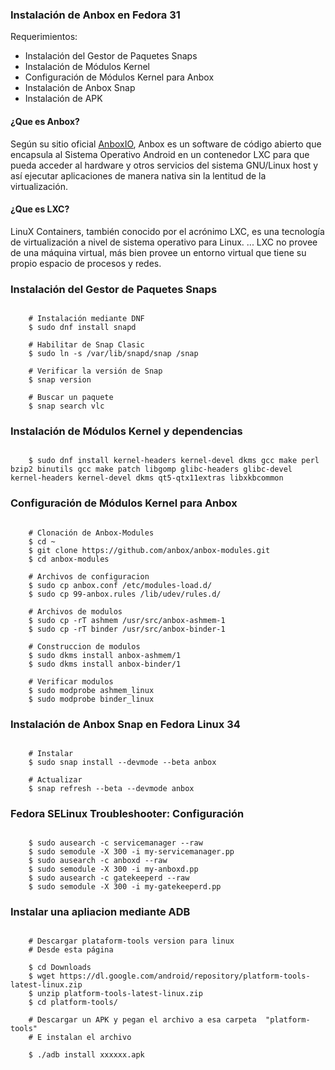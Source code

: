 ### Instalación de Anbox en Fedora 31

Requerimientos:

* Instalación del Gestor de Paquetes Snaps
* Instalación de Módulos Kernel
* Configuración de Módulos Kernel para Anbox
* Instalación de Anbox Snap
* Instalación de APK


#### ¿Que es Anbox?

Según su sitio oficial [AnboxIO](https://anbox.io/), Anbox es un software de código abierto que encapsula al Sistema Operativo Android en un contenedor LXC para que pueda acceder al hardware y otros servicios del sistema GNU/Linux host y así ejecutar  aplicaciones de manera nativa sin la lentitud de la virtualización.

#### ¿Que es LXC?

LinuX Containers, también conocido por el acrónimo LXC, es una tecnología de virtualización a nivel de sistema operativo para Linux. ... LXC no provee de una máquina virtual, más bien provee un entorno virtual que tiene su propio espacio de procesos y redes.


### Instalación del Gestor de Paquetes Snaps


```
	
	# Instalación mediante DNF
	$ sudo dnf install snapd

	# Habilitar de Snap Clasic
	$ sudo ln -s /var/lib/snapd/snap /snap

	# Verificar la versión de Snap
	$ snap version

	# Buscar un paquete
	$ snap search vlc

```

### Instalación de Módulos Kernel y dependencias


```
	
	$ sudo dnf install kernel-headers kernel-devel dkms gcc make perl bzip2 binutils gcc make patch libgomp glibc-headers glibc-devel kernel-headers kernel-devel dkms qt5-qtx11extras libxkbcommon

```

### Configuración de Módulos Kernel para Anbox


```
	
	# Clonación de Anbox-Modules
	$ cd ~
	$ git clone https://github.com/anbox/anbox-modules.git
	$ cd anbox-modules

	# Archivos de configuracion
	$ sudo cp anbox.conf /etc/modules-load.d/
	$ sudo cp 99-anbox.rules /lib/udev/rules.d/

	# Archivos de modulos
	$ sudo cp -rT ashmem /usr/src/anbox-ashmem-1
	$ sudo cp -rT binder /usr/src/anbox-binder-1

	# Construccion de modulos
	$ sudo dkms install anbox-ashmem/1
	$ sudo dkms install anbox-binder/1

	# Verificar modulos
	$ sudo modprobe ashmem_linux
	$ sudo modprobe binder_linux

```

### Instalación de Anbox Snap en Fedora Linux 34

```
	
	# Instalar
	$ sudo snap install --devmode --beta anbox

	# Actualizar 
	$ snap refresh --beta --devmode anbox

```


### Fedora SELinux Troubleshooter: Configuración

```

	$ sudo ausearch -c servicemanager --raw
	$ sudo semodule -X 300 -i my-servicemanager.pp
	$ sudo ausearch -c anboxd --raw
	$ sudo semodule -X 300 -i my-anboxd.pp
	$ sudo ausearch -c gatekeeperd --raw
	$ sudo semodule -X 300 -i my-gatekeeperd.pp

```

### Instalar una apliacion mediante ADB

```
	
	# Descargar plataform-tools version para linux
	# Desde esta página 

	$ cd Downloads
	$ wget https://dl.google.com/android/repository/platform-tools-latest-linux.zip
	$ unzip platform-tools-latest-linux.zip
	$ cd platform-tools/

	# Descargar un APK y pegan el archivo a esa carpeta  "platform-tools"
	# E instalan el archivo

	$ ./adb install xxxxxx.apk
```
